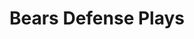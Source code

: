 ---
layout: playbook
title: Bears Defense Plays
team: bears
unit: defense
permalink: /bears/defense/
---